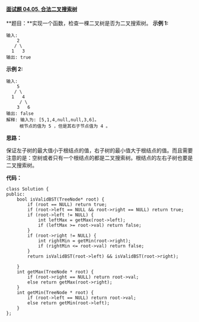 #### [面试题 04.05. 合法二叉搜索树](https://leetcode-cn.com/problems/legal-binary-search-tree-lcci/)

**题目：**实现一个函数，检查一棵二叉树是否为二叉搜索树。
        **示例 1:**

```
输入:
    2
   / \
  1   3
输出: true
```

**示例 2:**

```
输入:
    5
   / \
  1   4
     / \
    3   6
输出: false
解释: 输入为: [5,1,4,null,null,3,6]。
     根节点的值为 5 ，但是其右子节点值为 4 。
```

**思路：**

保证左子树的最大值小于根结点的值，右子树的最小值大于根结点的值。而且需要注意的是：空树或者只有一个根结点的都是二叉搜索树。根结点的左右子树也要是二叉搜索树。

**代码：**

```
class Solution {
public:
	bool isValidBST(TreeNode* root) {
		if (root == NULL) return true;
		if (root->left == NULL && root->right == NULL) return true;
		if (root->left != NULL) {
			int leftMax = getMax(root->left);
			if (leftMax >= root->val) return false;
		}
		if (root->right != NULL) {
			int rightMin = getMin(root->right);
			if (rightMin <= root->val) return false;
		}
		return isValidBST(root->left) && isValidBST(root->right);

	}
	int getMax(TreeNode * root) {
		if (root->right == NULL) return root->val;
		else return getMax(root->right);
	}
	int getMin(TreeNode * root) {
		if (root->left == NULL) return root->val;
		else return getMin(root->left);
	}
};
```

